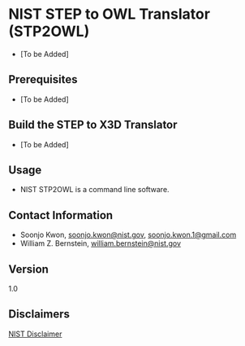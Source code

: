 # NIST STEP to OWL Translator (STP2OWL)
- [To be Added]
## Prerequisites
- [To be Added]
## Build the STEP to X3D Translator
- [To be Added]
## Usage
- NIST STP2OWL is a command line software.
## Contact Information
- Soonjo Kwon, soonjo.kwon@nist.gov, soonjo.kwon.1@gmail.com
- William Z. Bernstein, william.bernstein@nist.gov
## Version
1.0
## Disclaimers
[NIST Disclaimer](https://www.nist.gov/disclaimer)


